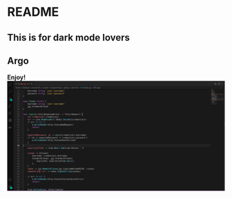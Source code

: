 # README
## This is for dark mode lovers
## Argo

**Enjoy!**
![Screenshot](https://github.com/smir45/argo-theme-source-code/blob/master/Screenshot%20from%202021-06-12%2002-08-37.png?raw=true)
